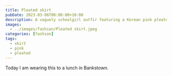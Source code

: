 ```yaml
---
title: Pleated skirt
pubDate: 2023-03-06T08:00:00+10:00
description: A vaguely schoolgirl outfir featuring a Korean pink pleated skirt.
images:
  - ../images/fashion/Pleated skirt.jpeg
categories: [fashion]
tags:
  - skirt
  - pink
  - pleated
---
```


Today I am wearing this to a lunch in Bankstown.

